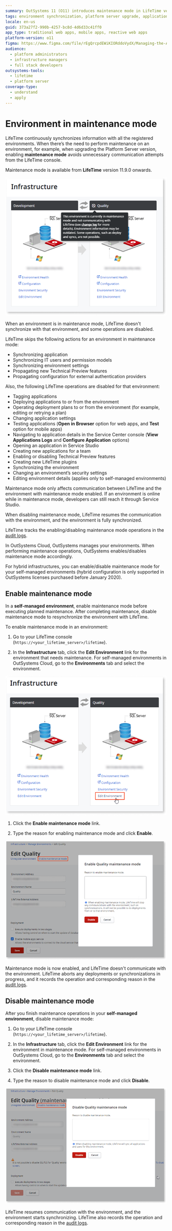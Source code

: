 ```yaml
---
summary: OutSystems 11 (O11) introduces maintenance mode in LifeTime version 11.9.0 to manage environment synchronization during maintenance activities.
tags: environment synchronization, platform server upgrade, application deployment, environment settings configuration, external authentication providers
locale: en-us
guid: 373a27f2-990b-4257-bc8d-4d6d33c41ff0
app_type: traditional web apps, mobile apps, reactive web apps
platform-version: o11
figma: https://www.figma.com/file/rEgQrcpdEWiKIORddoVydX/Managing-the-Applications-Lifecycle?type=design&node-id=656%3A500&mode=design&t=rzWSTBJIapfhmERp-1
audience:
  - platform administrators
  - infrastructure managers
  - full stack developers
outsystems-tools:
  - lifetime
  - platform server
coverage-type:
  - understand
  - apply
---
```


# Environment in maintenance mode

LifeTime continuously synchronizes information with all the registered environments. When there’s the need to perform maintenance on an environment, for example, when upgrading the Platform Server version, enabling **maintenance mode** avoids unnecessary communication attempts from the LifeTime console.

<div class="info" markdown="1">

Maintenance mode is available from **LifeTime** version 11.9.0 onwards.

</div>

![Screenshot showing an environment in maintenance mode within the LifeTime console](images/infrastructure-maint-mode-lt.png "LifeTime Maintenance Mode")

When an environment is in maintenance mode, LifeTime doesn't synchronize with that environment, and some operations are disabled.

LifeTime skips the following actions for an environment in maintenance mode:

* Synchronizing application
* Synchronizing IT users and permission models
* Synchronizing environment settings
* Propagating new Technical Preview features
* Propagating configuration for external authentication providers

Also, the following LifeTime operations are disabled for that environment:

* Tagging applications
* Deploying applications to or from the environment
* Operating deployment plans to or from the environment (for example, editing or retrying a plan)
* Changing application settings
* Testing applications (**Open in Browser** option for web apps, and **Test** option for mobile apps)
* Navigating to application details in the Service Center console (**View Applications Logs** and **Configure Application** options)
* Opening an application in Service Studio
* Creating new applications for a team
* Enabling or disabling Technical Preview features
* Creating new LifeTime plugins
* Synchronizing the environment
* Changing an environment’s security settings
* Editing environment details (applies only to self-managed environments)

Maintenance mode only affects communication between LifeTime and the environment with maintenance mode enabled. If an environment is online while in maintenance mode, developers can still reach it through Service Studio.

When disabling maintenance mode, LifeTime resumes the communication with the environment, and the environment is fully synchronized.

LifeTime tracks the enabling/disabling maintenance mode operations in the [audit logs](../monitor-and-troubleshoot/monitor-usage-with-audit-logs.md).

<div class="info" markdown="1">

In OutSystems Cloud, OutSystems manages your environments. When performing maintenance operations, OutSystems enables/disables maintenance mode accordingly.

For hybrid infrastructures, you can enable/disable maintenance mode for your self-managed environments (hybrid configuration is only supported in OutSystems licenses purchased before January 2020).

</div>

## Enable maintenance mode

In a **self-managed environment**, enable maintenance mode before executing planned maintenance. After completing maintenance, disable maintenance mode to resynchronize the environment with LifeTime.

To enable maintenance mode in an environment:

1. Go to your LifeTime console (`https://<your_lifetime_server>/lifetime`).

1. In the **Infrastructure** tab, click the **Edit Environment** link for the environment that needs maintenance. For self-managed environments in OutSystems Cloud, go to the **Environments** tab and select the environment.

![Screenshot of the Infrastructure tab in LifeTime with the Edit Environment link highlighted](images/infrastructure-edit-env-lt.png "Edit Environment in LifeTime")

1. Click the **Enable maintenance mode** link.

1. Type the reason for enabling maintenance mode and click **Enable**.

![Dialog box for enabling maintenance mode with a field to enter the reason for the maintenance](images/infrastructure-enable-maint-mode-lt.png "Enable Maintenance Mode")

Maintenance mode is now enabled, and LifeTime doesn't communicate with the environment. LifeTime aborts any deployments or synchronizations in progress, and it records the operation and corresponding reason in the [audit logs](../monitor-and-troubleshoot/monitor-usage-with-audit-logs.md).

## Disable maintenance mode

After you finish maintenance operations in your **self-managed environment**, disable maintenance mode:

1. Go to your LifeTime console (`https://<your_lifetime_server>/lifetime`).

1. In the **Infrastructure** tab, click the **Edit Environment** link for the environment in maintenance mode. For self-managed environments in OutSystems Cloud, go to the **Environments** tab and select the environment.

1. Click the **Disable maintenance mode** link.

1. Type the reason to disable maintenance mode and click **Disable**.

![Dialog box for disabling maintenance mode with a field to enter the reason for resuming normal operations](images/infrastructure-disable-maint-mode-lt.png "Disable Maintenance Mode")

LifeTime resumes communication with the environment, and the environment starts synchronizing. LifeTime also records the operation and corresponding reason in the [audit logs](../monitor-and-troubleshoot/monitor-usage-with-audit-logs.md).
